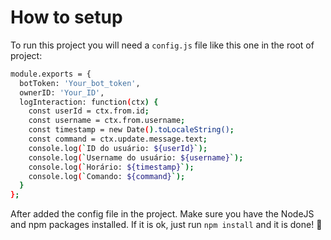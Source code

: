 
# How to setup

To run this project you will need a `config.js` file like this one in the root of project:




```bash
module.exports = {
  botToken: 'Your_bot_token',
  ownerID: 'Your_ID',
  logInteraction: function(ctx) {
    const userId = ctx.from.id;
    const username = ctx.from.username;
    const timestamp = new Date().toLocaleString();
    const command = ctx.update.message.text;
    console.log(`ID do usuário: ${userId}`);
    console.log(`Username do usuário: ${username}`);
    console.log(`Horário: ${timestamp}`);
    console.log(`Comando: ${command}`);
  }
};
```


After added the config file in the project. Make sure you have the NodeJS and npm packages installed. If it is ok, just run `npm install` and it is done!  🎉
